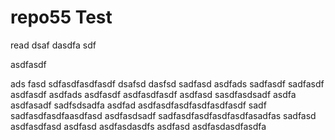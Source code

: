 # repo55 Test
read
dsaf dasdfa sdf

asdfasdf

ads fasd
sdfasdfasdfasdf
dsafsd
dasfsd
sadfasd
asdfads
sadfasdf
sadfasdf
asdfasdf
asdfads
asdfasdf
asdfasdfasdf
asdfasd
sasdfasdsadf
asdfa
asdfasadf
sadfsdsadfa
asdfad
asdfasdfasdfasdfasdfasdf
sadf
sadfasdfasdfaasdfasd
asdfasdsadf
sadfasdfasdfasdfasdfasadfas
sadfasd
asdfasdfasd
asdfasd
asdfasdasdfs
asdfasd
asdfasdasdfasdfa
